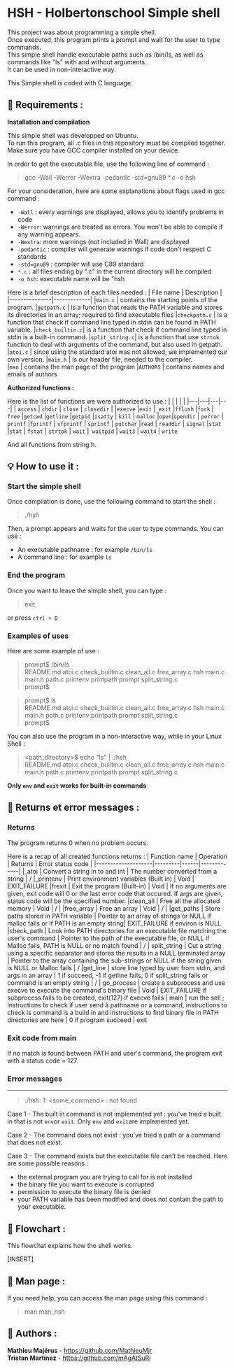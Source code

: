 # HSH - Holbertonschool Simple shell

This project was about programming a simple shell.  
Once executed, this program prints a prompt and wait for the user to type commands.  
This simple shell handle executable paths such as /bin/ls, as well as commands like "ls" with and without arguments.  
It can be used in non-interactive way.  

This Simple shell is coded with C language. 

## 🧰 Requirements :

**Installation and compilation**

This simple shell was developped on Ubuntu.  
To run this program, all .c files in this repository must be compiled together. Make sure you have GCC compiler installed on your device.  

In order to get the executable file, use the following line of command :

> gcc -Wall -Werror -Wextra -pedantic -std=gnu89 *.c -o hsh

For your consideration, here are some explanations about flags used in gcc command :

- `-Wall` : every warnings are displayed, allows you to identify problems in code
- `-Werror`: warnings are treated as errors. You won't be able to compile if any warning appears.
- `-Wextra`: more warnings (not included in Wall) are displayed
- `-pedantic` : compiler will generate warnings if code don't respect C standards
- `-std=gnu89` : compiler will use C89 standard
- `*.c` : all files ending by ".c" in the current directory will be compiled
- `-o hsh`: executable name will be "hsh  

Here is a brief description of each files needed : 
| File name 	| Description |
|---------------|-------------|
|`main.c`		| contains the starting points of the program.
|`getpath.c`	| is a function that reads the PATH variable and stores its directories in an array; required to find executable files
|`checkpath.c`	| is a function that check if command line typed in stdin can be found in PATH variable.
|`check_builtin.c`| is a function that check if command line typed in stdin is a built-in command.
|`split_string.c`| is a function that use `strtok` function to deal with arguments of the command, but also used in getpath.
|`atoi.c`		| since using the standard atoi was not allowed, we implemented our own version.
|`main.h`	| is our header file, needed to the compiler.  
|`man`	| contains the man page of the program
|`AUTHORS` | contains names and emails of authors

**Authorized functions :**  

Here is the list of functions we were authorized to use : 
|	|	|	|	|
|---|---|---|---|
| `access`  | `chdir` 	| `close` | `closedir` | 
|`execve` |`exit` |`_exit` |`fflush` 
|`fork` | `free` |`getcwd` |`getline`
|`getpid` |`isatty` | `kill` | `malloc`
|`open`|`opendir` | `perror` | `printf`
|`fprintf` | `vfprintf` | `sprintf` | `putchar`
|`read` | `readdir` | `signal` |`stat`
|`stat` | `fstat` | `strtok` | `wait`
|` waitpid` | `wait3` | `wait4` | `write`  

And all functions from string.h.

## 💡 How to use it :
### Start the simple shell  
Once compilation is done, use the following command to start the shell :
> ./hsh

Then, a prompt appears and waits for the user to type commands. You can use :
- An executable pathname : for example `/bin/ls`
- A command line : for example `ls`

### End the program
Once you want to leave the simple shell, you can type :
> exit

or press `ctrl + D`

### Examples of uses
Here are some example of use :
> prompt$ /bin/ls  
README.md  atoi.c  check_builtin.c  clean_all.c  free_array.c  hsh  main.c  main.h  path.c  printenv  printpath  prompt  split_string.c  
prompt$

> prompt$ ls  
README.md  atoi.c  check_builtin.c  clean_all.c  free_array.c  hsh  main.c  main.h  path.c  printenv  printpath  prompt  split_string.c  
prompt$

You can also use the program in a non-interactive way, while in your Linux Shell :
> <path_directory>$ echo "ls" | ./hsh  
README.md  atoi.c  check_builtin.c  clean_all.c  free_array.c  hsh  main.c  main.h  path.c  printenv  printpath  prompt  split_string.c

**Only `env` and `exit` works for built-in commands**

## 🧮 Returns et error messages :
### Returns

The program returns 0 when no problem occurs. 

Here is a recap of all created functions returns :
| Function name | Operation | Returns | Error status code |
|--------------------|---------|------|-------------|
|_atoi	| Convert a string in to and int | The number converted from a string | /
|_printenv | Print environment variables (Built in) | Void | EXIT_FAILURE
|frexit	| Exit the program (Built-in) | Void | If no arguments are given, exit code will 0 or the last error code that occured. If args are given, status code will be the specified number.
|clean_all | Free all the allocated memory | Void | / |
|free_array | Free an array | Void | / |
|get_paths | Store paths stored in PATH variable | Pointer to an array of strings or NULL if malloc fails or if PATH is an empty string| EXIT_FAILURE if environ is NULL
|check_path | Look into PATH directories for an executable file matching the user's command | Pointer to the path of the executable file, or NULL if Malloc fails, PATH is NULL or no match found | /
| split_string | Cut a string using a specific separator and stores the results in a NULL terminated array | Pointer to the array containing the sub-strings or NULL if the string given is NULL or Malloc fails | / 
|get_line | store line typed by user from stdin, and args in an array | 1 if succeed, -1 if getline fails, 0 if split_string fails or command is an empty string | /
| go_process | create a subprocess and use execve to execute the command's binary file | Void | EXIT_FAILURE if subprocess fails to be created, exit(127) if execve fails |
main | run the sell ; instructions to check if user send à pathname or a command, instructions to check is command is a build in and instructions to find binary file in PATH directories are here | 0 if program succeed | exit

### Exit code from main

If no match is found between PATH and user's command, the program exit with a status code = 127.

### Error messages

---
> ./hsh: 1: <some_command> : not found  

Case 1 - The built in command is not implemented yet : you've tried a built in that is not `env`or `exit`. Only `env` and `exit`are implemented yet.

Case 2 - The command does not exist :  you've tried a path or a command that does not exist. 

Case 3 - The command exists but the executable file can't be reached. Here are some possible reasons :
- the external program you are trying to call for is not installed
- the binary file you want to execute is corrupted
- permission to execute the binary file is denied
- your PATH variable has been modified and does not contain the path to your executable.

## 🔎 Flowchart :  
This flowchat explains how the shell works. 

[INSERT]


## 📗 Man page :

If you need help, you can access the man page using this command :
> man man_hsh

## 💼 Authors :
**Mathieu Majérus** - https://github.com/MathieuMjr  
**Tristan Martinez** - https://github.com/mAgAtSuRi

